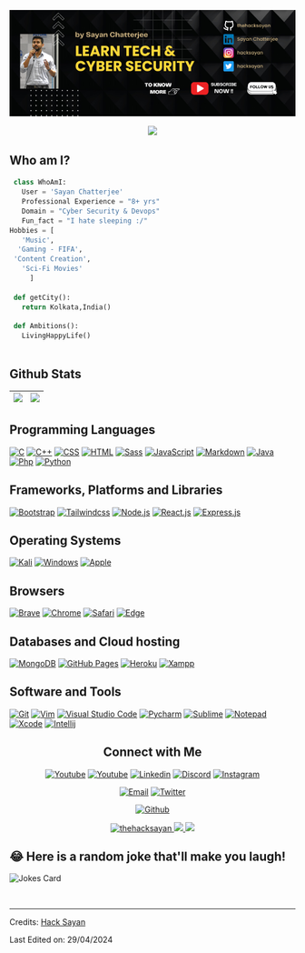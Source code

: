 
![Github Banner](https://github.com/thehacksayan/hacksayan/blob/main/assets/thehacksayan.png)

<p align="center">
  <img src="https://readme-typing-svg.herokuapp.com?color=0d8eceF&size=30&center=true&vCenter=true&width=550&height=70&lines=Hey+There,+I'm+Sayan;I+Love+Hacking;An+Open+Source+Enthusiast;Cyber+Security+Engineer;Loves+To+Build+Automation+Projects;A+Problem+Solver;">
</p>



## Who am I? 
<!-- [![Profile views](https://komarev.com/ghpvc/?username=thehacksayan&label=Profile%20views)](https://github.com/thehacksayan) -->


 ```python
  class WhoAmI:
    User = 'Sayan Chatterjee'
    Professional Experience = "8+ yrs"
    Domain = "Cyber Security & Devops"
    Fun_fact = "I hate sleeping :/"
Hobbies = [
    'Music',
   'Gaming - FIFA',
  'Content Creation',
    'Sci-Fi Movies'
      ]
  
  def getCity():
    return Kolkata,India()
  
  def Ambitions():
    LivingHappyLife()
  
 ```

 
## Github Stats

<img src="https://github-readme-stats.vercel.app/api?username=thehacksayan&&show_icons=true&count_private=true&theme=github_dark">|<img src="https://github-readme-streak-stats.herokuapp.com/?user=thehacksayan&theme=blueberry_duo"/>
|---|---|
<!-- <p align="center"><img src="https://github-readme-stats.vercel.app/api/top-langs/?username=thehacksayan&layout=compact&theme=github_dark"/></p> -->
<!-- <img align="right" height="200px" width="500px" src="https://i.imgur.com/g0fixOT.jpg"> -->
<!-- <a href="#"><img alt="" src=""></a> -->

## Programming Languages

<p>
    <a href="#"><img alt="C" src="https://img.shields.io/badge/C%20-%232370ED.svg?logo=c&logoColor=white"></a>
    <a href="#"><img alt="C++" src="https://img.shields.io/badge/C++%20-%2300599C.svg?logo=c%2B%2B&logoColor=white"></a>
    <a href="#"><img alt="CSS" src="https://img.shields.io/badge/CSS%20-%231572B6.svg?logo=css3&logoColor=white"></a>
    <a href="#"><img alt="HTML" src="https://img.shields.io/badge/HTML%20-%23E34F26.svg?logo=html5&logoColor=white"></a>
    <a href="#"><img alt="Sass" src="https://img.shields.io/badge/Sass-CC6699?&logo=sass&logoColor=white"></a>
    <a href="#"><img alt="JavaScript" src="https://img.shields.io/badge/JavaScript%20-%23F7DF1E.svg?logo=javascript&logoColor=black"></a>
    <a href="#"><img alt="Markdown" src="https://img.shields.io/badge/Markdown-%23000000.svg?logo=markdown&logoColor=white"></a>
    <a href="#"><img alt="Java" src="https://img.shields.io/badge/java-%23ED8B00.svg?logo=java&logoColor=blue"></a>
    <a href="#"><img alt="Php" src="https://img.shields.io/badge/php-%23777BB4.svg?logo=php&logoColor=white"></a>
    <a href="#"><img alt="Python" src="https://img.shields.io/badge/python-3670A0?logo=python&logoColor=ffdd54"></a>
</p>

## Frameworks, Platforms and Libraries
<p>
   <a href="#"><img alt="Bootstrap" src="https://img.shields.io/badge/Bootstrap-563D7C?logo=bootstrap&logoColor=white"></a>
   <a href="#"><img alt="Tailwindcss" src="https://img.shields.io/badge/tailwindcss-%2338B2AC.svg?logo=tailwindcss&logoColor=white"></a>
  <a href="#"><img alt="Node.js" src="https://img.shields.io/badge/node.js-6DA55F?logo=node.js&logoColor=white"></a>
  <a href="#"><img alt="React.js" src="https://img.shields.io/badge/react-%2320232a.svg?logo=react&logoColor=%2361DAFB"></a>
  <a href="#"><img alt="Express.js" src="https://img.shields.io/badge/express.js-%23404d59.svg?logo=express&logoColor=%2361DAFB"></a>
</p>

## Operating Systems
<p>
  <a href="#"><img alt="Kali" src="https://img.shields.io/badge/Kali_Linux-557C94?logo=kali-linux&logoColor=white"></a>
  <a href="#"><img alt="Windows" src="https://img.shields.io/badge/Windows-0078D6?logo=windows&logoColor=white"></a>
  <a href="#"><img alt="Apple" src="https://img.shields.io/badge/mac%20os-000000?logo=apple&logoColor=white"></a>
  
</p>

## Browsers
<p>
  <a href="#"><img alt="Brave" src="https://img.shields.io/badge/Brave-FB542B?logo=brave&logoColor=white"></a>
  <a href="#"><img alt="Chrome" src="https://img.shields.io/badge/Google_chrome-4285F4?logo=Google-Chrome&logoColor=white"></a>
  <a href="#"><img alt="Safari" src="https://img.shields.io/badge/Safari-FF1B2D?logo=Safari&logoColor=white"></a>
  <a href="#"><img alt="Edge" src="https://img.shields.io/badge/Microsoft_Edge-0078D7?logo=Microsoft-edge&logoColor=white"></a>
</p>

## Databases and Cloud hosting

<p>
  <a href="#"><img alt="MongoDB" src="https://img.shields.io/badge/MongoDB-%234ea94b.svg?logo=mongodb&logoColor=white"></a>
    <a href="#"><img alt="GitHub Pages" src="https://img.shields.io/badge/GitHub%20Pages-%23327FC7.svg?logo=github&logoColor=white"></a>
    <a href="#"><img alt="Heroku" src="https://img.shields.io/badge/Heroku%20-%23430098.svg?logo=heroku&logoColor=white"></a>
    <a href="#"><img alt="Xampp" src="https://img.shields.io/badge/Xampp%20-%23430098.svg?logo=xampp&logoColor=white"></a>
</p> 

## Software and Tools
<p>
  <a href="#"><img alt="Git" src="https://img.shields.io/badge/Git%20-%23F05033.svg?logo=git&logoColor=white"></a>
  <a href="#"><img alt="Vim" src="https://img.shields.io/badge/VIM-%2311AB00.svg?logo=vim&logoColor=white"></a>
  <a href="#"><img alt="Visual Studio Code" src="https://img.shields.io/badge/Visual%20Studio%20Code-0078d7.svg?logo=visual-studio-code&logoColor=white"></a>
  <a href="#"><img alt="Pycharm" src="https://img.shields.io/badge/pycharm-143?logo=pycharm&logoColor=black&color=green&labelColor=green"></a>
  <a href="#"><img alt="Sublime" src="https://img.shields.io/badge/sublime_text-%23575757.svg?logo=sublime-text&logoColor=important"></a>
  <a href="#"><img alt="Notepad" src="https://img.shields.io/badge/Notepad++-90E59A.svg?logo=notepad%2B%2B&logoColor=black"></a>
  <a href="#"><img alt="Xcode" src="https://img.shields.io/badge/Xcode-007ACC?for-the-badge&logo=xcode&logoColor=white"></a>
  <a href="#"><img alt="Intellij" src="https://img.shields.io/badge/IntelliJ&nbsp;IDEA-000000.svg?logo=intellij-idea&logoColor=white"></a>
</p>

<h2 align="center"> Connect with Me</h2>

<p align="center">
<a href="https://www.youtube.com/c/HackSayan"><img alt="Youtube" title="Hack Sayan Youtube" src="https://img.shields.io/badge/LinkedIn-0077B5?style=for-the-badge&logo=youtube&logoColor=white"></a>
<a href="https://www.youtube.com/c/HackSayan"><img alt="Youtube" title="Hack Sayan Youtube" src="https://img.shields.io/badge/Youtube-FF0000?style=for-the-badge&logo=youtube&logoColor=white"></a>
<a href="https://in.linkedin.com/in/hacksayan"><img alt="Linkedin" title="Sayan Chatterjee Linkedin" src="https://img.shields.io/badge/LinkedIn-0077B5?style=for-the-badge&logo=linkedin&logoColor=white"></a>
<a href="https://discord.gg/tgMZcnjrvy"><img alt="Discord" title="Sayan Chatterjee Discord Family" src="https://img.shields.io/badge/Discord-7289DA?style=for-the-badge&logo=discord&logoColor=white"></a>
<a href="https://instagram.com/hacksayan"><img alt="Instagram" title="Sayan Chatterjee Instagram" src="https://img.shields.io/badge/Instagram-E4405F?style=for-the-badge&logo=instagram&logoColor=white"></a>
 </p>
 <p align="center">
  <a href="mailto:info@hacksayan.com"><img alt="Email" title="Mail Hacksayan" src="https://img.shields.io/badge/Gmail-D14836?style=for-the-badge&logo=gmail&logoColor=white"></a>
<a href="http://twitter.com/hacksayan"><img alt="Twitter" title="Sayan Chatterjee Twitter" src="https://img.shields.io/badge/Twitter-1DA1F2?style=for-the-badge&logo=twitter&logoColor=white"></a>
</p>
<p align="center">
 <a href="https://github.com/thehacksayan"><img alt="Github" title="Sayan Chatterjee Github" src="https://img.shields.io/badge/github-%23121011.svg?style=for-the-badge&logo=github&logoColor=white"></a>
</p>

<p align="center">
    <a href="https://github.com/">
        <img src="https://komarev.com/ghpvc/?username=thehacksayan" alt="thehacksayan" />
    </a>
    <a href="https://github.com/thehacksayan">
        <img height="20" src="https://img.shields.io/github/followers/thehacksayan?label=follow&logo=github" />
  </a>
   <a href="https://github.com/thehacksayan">
        <img height="20" src="https://img.shields.io/github/stars/thehacksayan?label=stars&logo=github" />
  </a>
</p>

## 😂 Here is a random joke that'll make you laugh!
![Jokes Card](https://readme-jokes.vercel.app/api)
    
<br>


-----
Credits: [Hack Sayan](https://github.com/thehacksayan)

Last Edited on: 29/04/2024